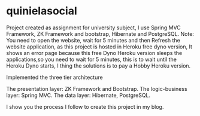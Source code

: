 # quinielasocial
Project created as assignment for university subject, I use Spring MVC Framework, ZK Framework and bootstrap, Hibernate and PostgreSQL. 
Note: You need to open the website, wait for 5 minutes and then Refresh the website application, 
as this project is hosted in Heroku free dyno version, It shows an error page because this
free Dyno Heroku version sleeps the applications,so you need to wait for 5 minutes, 
this is to wait until the Heroku Dyno starts, I thing the solutions is to pay a Hobby Heroku version.

Implemented the three tier architecture

The presentation layer: ZK Framework and Bootstrap.
The logic-business layer: Spring MVC.
The data layer: Hibernate, PostgreSQL.

I show you the process I follow to create this project in my blog.
